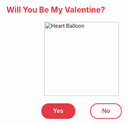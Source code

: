 <!DOCTYPE html>
<html lang="en">
<head>
  <meta charset="UTF-8" />
  <title>Valentine Message</title>
  <style>
    * {
      box-sizing: border-box;
    }

    body {
      margin: 0;
      padding: 0;
      font-family: sans-serif;
      background-color: #f8f8f8;
      display: flex;
      flex-direction: column;
      justify-content: center;
      align-items: center;
      height: 100vh;
      overflow: hidden;
      position: relative;
    }

    h2 {
      color: #e63946;
      margin-top: 20px;
    }

    #image-container {
      display: flex;
      justify-content: center;
      align-items: center;
      margin-top: 20px;
    }

    #image {
      width: 200px;
      display: block;
    }

    .btn {
      padding: 10px 30px;
      border-radius: 20px;
      border: 2px solid #e63946;
      font-weight: bold;
      cursor: pointer;
      transition: transform 0.3s ease;
      font-size: 16px;
    }

    .btn:hover {
      transform: scale(1.05);
    }

    .yes {
      background-color: #e63946;
      color: white;
      margin-right: 20px;
    }

    .no {
      background-color: white;
      color: #e63946;
      cursor: not-allowed; /* Disables clicking */
    }

    .button-container {
      display: flex;
      justify-content: center;
      gap: 20px;
      margin-top: 20px;
    }
  </style>
</head>
<body>

  <h2 id="message">Will You Be My Valentine?</h2>
  <div id="image-container">
    <img id="image" src="https://media.giphy.com/media/5GoVLqeAOo6PK/giphy.gif" alt="Heart Balloon" />
  </div>

  <div class="button-container">
    <button class="btn yes" id="yesBtn" onclick="sayYes()">Yes</button>
    <button class="btn no" id="noBtn" disabled>No</button> <!-- Disabled No button -->
  </div>

  <script>
    const yesBtn = document.getElementById("yesBtn");
    const noBtn = document.getElementById("noBtn");
    const image = document.getElementById("image");
    const message = document.getElementById("message");

    function sayYes() {
      message.innerText = "Yay! ❤️";
      image.style.display = "none";
      yesBtn.style.display = "none";
      noBtn.style.display = "none"; // Hide both buttons after Yes is clicked
    }

    // The "No" button does nothing now since it's disabled.
  </script>

</body>
</html>
